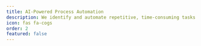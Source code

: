 ```yaml
---
title: AI-Powered Process Automation
description: We identify and automate repetitive, time-consuming tasks within your business processes, freeing up your team to focus on high-value activities.
icon: fas fa-cogs
order: 2
featured: false
---
```

